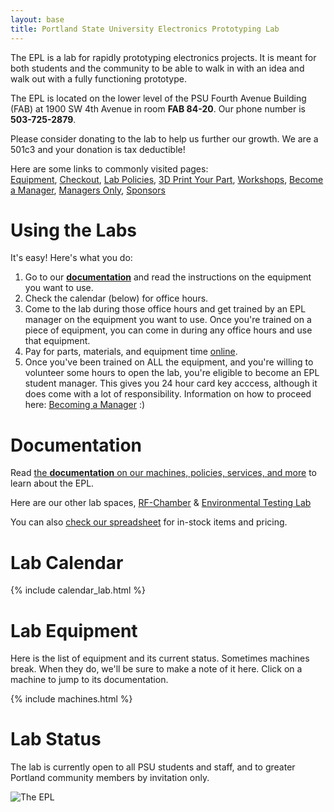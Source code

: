 ```yaml
---
layout: base
title: Portland State University Electronics Prototyping Lab
---
```



The EPL is a lab for rapidly prototyping electronics projects. 
It is meant for both students and the community to be able to walk in with an idea and walk out with a fully functioning prototype.

The EPL is located on the lower level of the PSU Fourth Avenue Building (FAB) at 1900 SW 4th Avenue in room **FAB 84-20**. 
Our phone number is **503-725-2879**.

Please consider donating to the lab to help us further our growth.
We are a 501c3 and your donation is tax deductible! 

Here are some links to commonly visited pages:  
[Equipment],
[Checkout],
[Lab Policies],
[3D Print Your Part],
[Workshops],
[Become a Manager],
[Managers Only][manager repo],
[Sponsors] 

# Using the Labs

It's easy! Here's what you do:

 1. Go to our [**documentation**](doc) and read the instructions on the equipment you want to use.
 1. Check the calendar (below) for office hours.
 1. Come to the lab during those office hours and get trained by an EPL manager on the equipment you want to use. Once you're trained on a piece of equipment, you can come in during any office hours and use that equipment.
 1. Pay for parts, materials, and equipment time [online][checkout].
 1. Once you've been trained on ALL the equipment, and you're willing to volunteer some hours to open the lab, you're eligible to become an EPL student manager. This gives you 24 hour card key acccess, although it does come with a lot of responsibility. Information on how to proceed here: [Becoming a Manager][Become a Manager] :)

# Documentation
Read [the **documentation** on our machines, policies, services, and more](doc) to learn about the EPL.

Here are our other lab spaces, [RF-Chamber](/doc/equip/testing/RF-Chamber.md) & [Environmental Testing Lab](/doc/equip/testing/ETL/index.md)

You can also [check our spreadsheet](https://docs.google.com/spreadsheets/d/1T6L1wMZB_uBk6gHJLCA_7ZLlcPsRINpWQgxlCC_Aa9U/pubhtml?) for in-stock items and pricing. 

# Lab Calendar
{% include calendar_lab.html %}

# Lab Equipment
Here is the list of equipment and its current status. Sometimes machines
break. When they do, we'll be sure to make a note of it here.
Click on a machine to jump to its documentation.

{% include machines.html %}

# Lab Status
The lab is currently open to all PSU students and staff, and to greater Portland community members by
invitation only.

![The EPL](/images/lab_panorama1.JPG)

[manager repo]: https://github.com/psu-epl/epl-managers-private/wiki
[Equipment]: doc/equip
[Circuit Store and Lockers]: doc/store
[Lab Policies]: doc/policies
[RF Chamber]: doc/equip/testing/RF-Chamber
[3D Print Your Part]: doc/equip/printer
[Workshops]: doc/workshops
[Become a Manager]: doc/policies/Becoming-an-E.P.L.-Manager
[Sponsors]: doc/policies/Sponsors
[checkout]: https://commerce.cashnet.com/ecei
[donate]: https://cconn.foundation.pdx.edu/ccon/new_gift.do?action=newGift&giving_page_id=240
[Eventbrite]: https://www.eventbrite.com/o/portland-state-university-electronics-prototyping-lab-epl-11381470478
